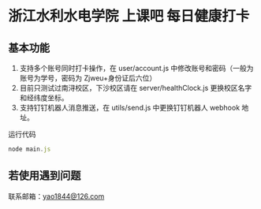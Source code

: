 # 浙江水利水电学院 上课吧 每日健康打卡

## 基本功能
1. 支持多个账号同时打卡操作，在 user/account.js 中修改账号和密码（一般为账号为学号，密码为 Zjweu+身份证后六位）
2. 目前只测试过南浔校区，下沙校区请在 server/healthClock.js 更换校区名字和经纬度坐标。
3. 支持钉钉机器人消息推送，在 utils/send.js 中更换钉钉机器人 webhook 地址。

运行代码
```js
node main.js
```
## 若使用遇到问题
联系邮箱：yao1844@126.com
